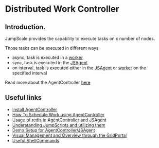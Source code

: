 Distributed Work Controller
===========================

Introduction.
-------------

JumpScale provides the capability to execute tasks on x number of nodes.

Those tasks can be executed in different ways

-   async, task is executed in a [worker](Workers.md)
-   sync, task is executed in the [JSAgent](JSAgent.md)
-   on interval, task is executed either in the
    [JSAgent](JSAgent.md) or [worker](Workers.md) on the
    specified interval

Read more about the AgentController [here](AgentControllerServer.md)

Useful links
-------------

-   [Install AgentController](AgentControllerInstall.md)
-   [How To Schedule Work using AgentController](ScheduleWork.md)
-   [Usage of redis in AgentController and JSAgent](Redis.md)
-   [Understanding JumpScripts and utilizing them](JumpScript.md)
-   [Demo Setup for AgentController/JSAgent](DemoSetupTutorial.md)
-   [Visual Management and Overview through the GridPortal](../../GridPortal/Home.md)
-   [Useful ShellCommands](ShellCommands/ShellCommands.md)

